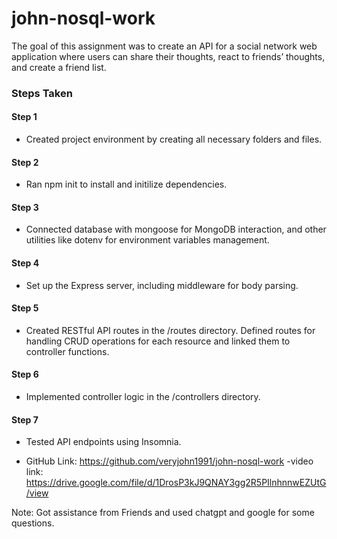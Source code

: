 # john-nosql-work
The goal of this assignment was to create an API for a social network web application where users can share their thoughts, react to friends’ thoughts, and create a friend list.

### Steps Taken

#### Step 1 
- Created project environment by creating all necessary folders and files.

#### Step 2
- Ran npm init to install and initilize dependencies.

#### Step 3
- Connected database with mongoose for MongoDB interaction, and other utilities like dotenv for environment variables management.

#### Step 4
- Set up the Express server, including middleware for body parsing.

#### Step 5
- Created RESTful API routes in the /routes directory. Defined routes for handling CRUD operations for each resource and linked them to controller functions.

#### Step 6
- Implemented controller logic in the /controllers directory.

#### Step 7
- Tested API endpoints using Insomnia.


- GitHub Link: https://github.com/veryjohn1991/john-nosql-work 
-video link: https://drive.google.com/file/d/1DrosP3kJ9QNAY3gg2R5PIlnhnnwEZUtG/view 

Note: Got assistance from Friends  and used chatgpt and google for some questions.
